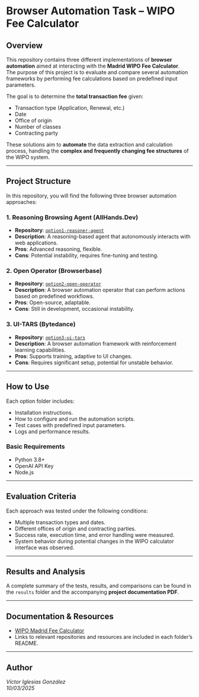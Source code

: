 # Browser Automation Task – WIPO Fee Calculator

## Overview

This repository contains three different implementations of **browser automation** aimed at interacting with the **Madrid WIPO Fee Calculator**.  
The purpose of this project is to evaluate and compare several automation frameworks by performing fee calculations based on predefined input parameters.

The goal is to determine the **total transaction fee** given:
- Transaction type (Application, Renewal, etc.)
- Date
- Office of origin
- Number of classes
- Contracting party

These solutions aim to **automate** the data extraction and calculation process, handling the **complex and frequently changing fee structures** of the WIPO system.

---

## Project Structure

In this repository, you will find the following three browser automation approaches:

### 1. Reasoning Browsing Agent (AllHands.Dev)
- **Repository**: [`option1-reasoner-agent`](./option1-reasoner-agent)
- **Description**: A reasoning-based agent that autonomously interacts with web applications.
- **Pros**: Advanced reasoning, flexible.
- **Cons**: Potential instability, requires fine-tuning and testing.

### 2. Open Operator (Browserbase)
- **Repository**: [`option2-open-operator`](./option2-open-operator)
- **Description**: A browser automation operator that can perform actions based on predefined workflows.
- **Pros**: Open-source, adaptable.
- **Cons**: Still in development, occasional instability.

### 3. UI-TARS (Bytedance)
- **Repository**: [`option3-ui-tars`](./option3-ui-tars)
- **Description**: A browser automation framework with reinforcement learning capabilities.
- **Pros**: Supports training, adaptive to UI changes.
- **Cons**: Requires significant setup, potential for unstable behavior.

---

## How to Use

Each option folder includes:
- Installation instructions.
- How to configure and run the automation scripts.
- Test cases with predefined input parameters.
- Logs and performance results.

### Basic Requirements
- Python 3.8+
- OpenAI API Key
- Node.js

---

## Evaluation Criteria

Each approach was tested under the following conditions:
- Multiple transaction types and dates.
- Different offices of origin and contracting parties.
- Success rate, execution time, and error handling were measured.
- System behavior during potential changes in the WIPO calculator interface was observed.

---

## Results and Analysis

A complete summary of the tests, results, and comparisons can be found in the `results` folder and the accompanying **project documentation PDF**.

---

## Documentation & Resources
- [WIPO Madrid Fee Calculator](https://madrid.wipo.int/feecalcapp/)
- Links to relevant repositories and resources are included in each folder’s README.

---

## Author
*Víctor Iglesias González*  
*10/03/2025*



